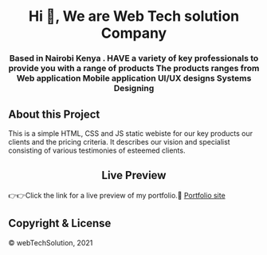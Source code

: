 <h1 align="center">Hi 👋, We are Web Tech solution Company</h1>
<h3 align="center">Based in Nairobi Kenya . HAVE a variety of key professionals to 
provide you with a range of products
The products ranges from 
Web application
Mobile application
UI/UX designs
Systems Designing
</h3>



<h2>About this Project</h2>
<p align="left">This is a simple HTML, CSS and JS static webiste for our key products our clients and the pricing criteria. It describes our vision and specialist consisting of various testimonies of esteemed clients.</p>



<h2 align="center">Live Preview</h2>

  👉👉Click the link for a live preview of my portfolio.🔭 [Portfolio site](https://2003gichohiwaweru.github.io/)

<h2>Copyright & License</h2>
&copy webTechSolution, 2021
